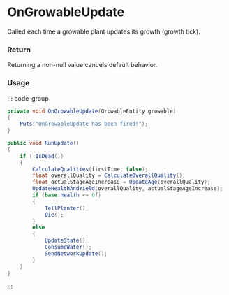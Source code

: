 # OnGrowableUpdate
<Badge type="info" text="Global"/>[<Badge type="danger" text="Carbon Compatible"/>](https://github.com/CarbonCommunity/Carbon)
Called each time a growable plant updates its growth (growth tick).

### Return
Returning a non-null value cancels default behavior.

### Usage
::: code-group
```csharp [Example]
private void OnGrowableUpdate(GrowableEntity growable)
{
	Puts("OnGrowableUpdate has been fired!");
}
```
```csharp [Source — Assembly-CSharp @ GrowableEntity]
public void RunUpdate()
{
	if (!IsDead())
	{
		CalculateQualities(firstTime: false);
		float overallQuality = CalculateOverallQuality();
		float actualStageAgeIncrease = UpdateAge(overallQuality);
		UpdateHealthAndYield(overallQuality, actualStageAgeIncrease);
		if (base.health <= 0f)
		{
			TellPlanter();
			Die();
		}
		else
		{
			UpdateState();
			ConsumeWater();
			SendNetworkUpdate();
		}
	}
}

```
:::
